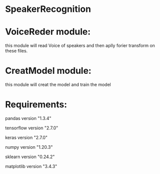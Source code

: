 # SpeakerRecognition

# VoiceReder module:

this module will read Voice of speakers and then aplly forier transform on these files.

# CreatModel module:

this module will creat the model and train the model

# Requirements:

pandas version "1.3.4"

tensorflow version "2.7.0"

keras version "2.7.0"

numpy version "1.20.3"

sklearn version "0.24.2"

matplotlib version "3.4.3"
